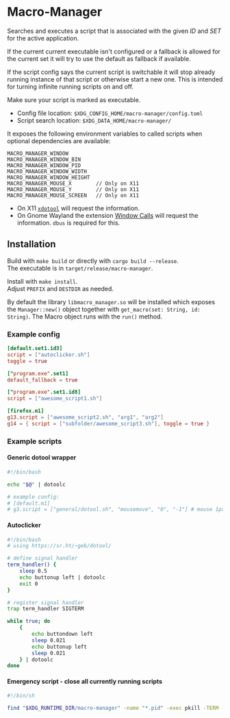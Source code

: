 # Macro-Manager
Searches and executes a script that is associated with the given *ID* and *SET* for the active application.

If the current current executable isn't configured or a fallback is allowed for the current set it will try to use the default as fallback if available.

If the script config says the current script is switchable it will stop already running instance of that script or otherwise start a new one.
This is intended for turning infinite running scripts on and off.

Make sure your script is marked as executable.

* Config file location: `$XDG_CONFIG_HOME/macro-manager/config.toml`
* Script search location: `$XDG_DATA_HOME/macro-manager/`

It exposes the following environment variables to called scripts when optional dependencies are available:
~~~
MACRO_MANAGER_WINDOW
MACRO_MANAGER_WINDOW_BIN
MACRO_MANAGER_WINDOW_PID
MACRO_MANAGER_WINDOW_WIDTH
MACRO_MANAGER_WINDOW_HEIGHT
MACRO_MANAGER_MOUSE_X        // Only on X11
MACRO_MANAGER_MOUSE_Y        // Only on X11
MACRO_MANAGER_MOUSE_SCREEN   // Only on X11
~~~

* On X11 [`xdotool`](https://www.semicomplete.com/projects/xdotool/) will request the information.
* On Gnome Wayland the extension [Window Calls](https://github.com/ickyicky/window-calls) will request the information. `dbus` is required for this.

## Installation
Build with `make build` or directly with `cargo build --release`.<br>
The executable is in `target/release/macro-manager`.

Install with `make install`.<br>
Adjust `PREFIX` and `DESTDIR` as needed.

By default the library `libmacro_manager.so` will be installed which exposes the `Manager::new()` object together with `get_macro(set: String, id: String)`.
The Macro object runs with the `run()` method.

### Example config
~~~ toml
[default.set1.id3]
script = ["autoclicker.sh"]
toggle = true

["program.exe".set1]
default_fallback = true

["program.exe".set1.id8]
script = ["awesome_script1.sh"]

[firefox.m1]
g13.script = ["awesome_script2.sh", "arg1", "arg2"]
g14 = { script = ["subfolder/awesome_script3.sh"], toggle = true }
~~~

### Example scripts
#### Generic dotool wrapper
~~~ sh
#!/bin/bash

echo "$@" | dotoolc

# example config:
# [default.m1]
# g3.script = ["general/dotool.sh", "mousemove", "0", "-1"] # mouse 1px up
~~~


#### Autoclicker
~~~ sh
#!/bin/bash
# using https://sr.ht/~geb/dotool/

# define signal handler
term_handler() {
    sleep 0.5
    echo buttonup left | dotoolc
    exit 0
}

# register signal handler
trap term_handler SIGTERM

while true; do
    {
        echo buttondown left
        sleep 0.021
        echo buttonup left
        sleep 0.021
    } | dotoolc
done

~~~

#### Emergency script - close all currently running scripts
~~~ sh
#!/bin/sh

find "$XDG_RUNTIME_DIR/macro-manager" -name "*.pid" -exec pkill -TERM -F {} \; -exec rm {} \;
~~~

